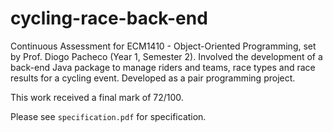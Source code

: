# cycling-race-back-end
Continuous Assessment for ECM1410 - Object-Oriented Programming, set by Prof. Diogo Pacheco (Year 1, Semester 2). Involved the development of a back-end Java package to manage riders and teams, race types and race results for a cycling event. Developed as a pair programming project.

This work received a final mark of 72/100.

Please see `specification.pdf` for specification.
